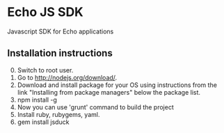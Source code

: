 # Echo JS SDK

Javascript SDK for Echo applications

## Installation instructions
0. Switch to root user.
1. Go to http://nodejs.org/download/.
2. Download and install package for your OS using instructions from the link "Installing from package managers" below the package list.
3. npm install -g
4. Now you can use 'grunt' command to build the project
5. Install ruby, rubygems, yaml.
6. gem install jsduck
